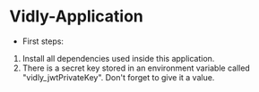 # Vidly-Application
* First steps:
1. Install all dependencies used inside this application.
2. There is a secret key stored in an environment variable called "vidly_jwtPrivateKey". Don't forget to give it a value. 
